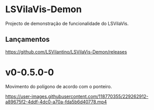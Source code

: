 # LSVilaVis-Demon
Projecto de demonstração de funcionalidade do LSVilaVis.

## Lançamentos
https://github.com/LSVilantino/LSVilaVis-Demon/releases

# v0-0.5.0-0

Movimento do polígono de acordo com o ponteiro.

https://user-images.githubusercontent.com/118770355/229262912-a89675f2-4ddf-4dc0-a70a-fda5b6d40778.mp4
